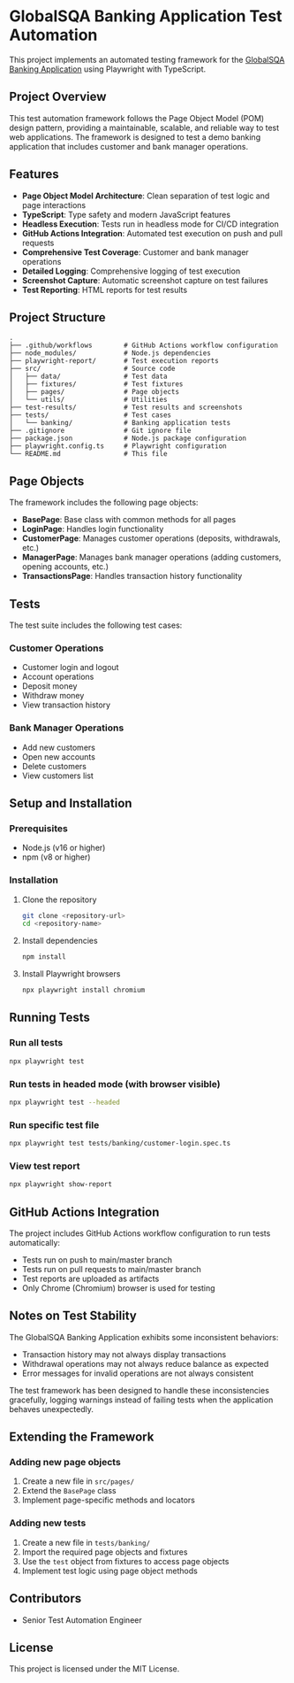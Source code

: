 # GlobalSQA Banking Application Test Automation

This project implements an automated testing framework for the [GlobalSQA Banking Application](https://www.globalsqa.com/angularJs-protractor/BankingProject/) using Playwright with TypeScript.

## Project Overview

This test automation framework follows the Page Object Model (POM) design pattern, providing a maintainable, scalable, and reliable way to test web applications. The framework is designed to test a demo banking application that includes customer and bank manager operations.

## Features

- **Page Object Model Architecture**: Clean separation of test logic and page interactions
- **TypeScript**: Type safety and modern JavaScript features
- **Headless Execution**: Tests run in headless mode for CI/CD integration
- **GitHub Actions Integration**: Automated test execution on push and pull requests
- **Comprehensive Test Coverage**: Customer and bank manager operations
- **Detailed Logging**: Comprehensive logging of test execution
- **Screenshot Capture**: Automatic screenshot capture on test failures
- **Test Reporting**: HTML reports for test results

## Project Structure

```
.
├── .github/workflows        # GitHub Actions workflow configuration
├── node_modules/            # Node.js dependencies
├── playwright-report/       # Test execution reports
├── src/                     # Source code
│   ├── data/                # Test data
│   ├── fixtures/            # Test fixtures
│   ├── pages/               # Page objects
│   └── utils/               # Utilities
├── test-results/            # Test results and screenshots
├── tests/                   # Test cases
│   └── banking/             # Banking application tests
├── .gitignore               # Git ignore file
├── package.json             # Node.js package configuration
├── playwright.config.ts     # Playwright configuration
└── README.md                # This file
```

## Page Objects

The framework includes the following page objects:

- **BasePage**: Base class with common methods for all pages
- **LoginPage**: Handles login functionality
- **CustomerPage**: Manages customer operations (deposits, withdrawals, etc.)
- **ManagerPage**: Manages bank manager operations (adding customers, opening accounts, etc.)
- **TransactionsPage**: Handles transaction history functionality

## Tests

The test suite includes the following test cases:

### Customer Operations

- Customer login and logout
- Account operations
- Deposit money
- Withdraw money
- View transaction history

### Bank Manager Operations

- Add new customers
- Open new accounts
- Delete customers
- View customers list

## Setup and Installation

### Prerequisites

- Node.js (v16 or higher)
- npm (v8 or higher)

### Installation

1. Clone the repository

   ```bash
   git clone <repository-url>
   cd <repository-name>
   ```

2. Install dependencies

   ```bash
   npm install
   ```

3. Install Playwright browsers
   ```bash
   npx playwright install chromium
   ```

## Running Tests

### Run all tests

```bash
npx playwright test
```

### Run tests in headed mode (with browser visible)

```bash
npx playwright test --headed
```

### Run specific test file

```bash
npx playwright test tests/banking/customer-login.spec.ts
```

### View test report

```bash
npx playwright show-report
```

## GitHub Actions Integration

The project includes GitHub Actions workflow configuration to run tests automatically:

- Tests run on push to main/master branch
- Tests run on pull requests to main/master branch
- Test reports are uploaded as artifacts
- Only Chrome (Chromium) browser is used for testing

## Notes on Test Stability

The GlobalSQA Banking Application exhibits some inconsistent behaviors:

- Transaction history may not always display transactions
- Withdrawal operations may not always reduce balance as expected
- Error messages for invalid operations are not always consistent

The test framework has been designed to handle these inconsistencies gracefully, logging warnings instead of failing tests when the application behaves unexpectedly.

## Extending the Framework

### Adding new page objects

1. Create a new file in `src/pages/`
2. Extend the `BasePage` class
3. Implement page-specific methods and locators

### Adding new tests

1. Create a new file in `tests/banking/`
2. Import the required page objects and fixtures
3. Use the `test` object from fixtures to access page objects
4. Implement test logic using page object methods

## Contributors

- Senior Test Automation Engineer

## License

This project is licensed under the MIT License.
